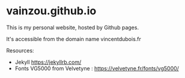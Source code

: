 # vainzou.github.io

This is my personal website, hosted by Github pages.

It's accessible from the domain name vincentdubois.fr

Resources:
- Jekyll https://jekyllrb.com/
- Fonts VG5000 from Velvetyne : https://velvetyne.fr/fonts/vg5000/
